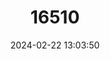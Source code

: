 ---
title: "16510"
category: "Pelomys minor"
draft: false
date: 2024-02-22 13:03:50
languages:
  English: ["Least Groove-toothed Swamp Rat"]
---
